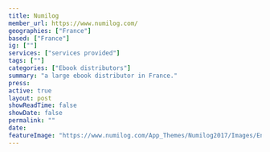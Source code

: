 ```yaml
---
title: Numilog
member_url: https://www.numilog.com/
geographies: ["France"]
based: ["France"]
ig: [""] 
services: ["services provided"] 
tags: [""]
categories: ["Ebook distributors"]
summary: "a large ebook distributor in France."
press:
active: true
layout: post
showReadTime: false
showDate: false
permalink: ""
date: 
featureImage: "https://www.numilog.com/App_Themes/Numilog2017/Images/Entetes/LogoNumilog3.png"
---
```

